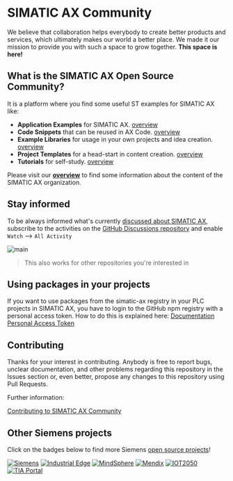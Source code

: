 # SIMATIC AX Community

We believe that collaboration helps everybody to create better products and services, which ultimately makes our world a better place. We made it our mission to provide you with such a space to grow together. **This space is here!**

## What is the SIMATIC AX Open Source Community?

It is a platform where you find some useful ST examples for SIMATIC AX like:

- **Application Examples** for SIMATIC AX. [overview](https://github.com/simatic-ax/.github/blob/main/docs/overview/appl-example.md)
- **Code Snippets** that can be reused in AX Code. [overview](https://github.com/simatic-ax/.github/blob/main/docs/overview/code-snippets.md)
- **Example Libraries** for usage in your own projects and idea creation. [overview](https://github.com/simatic-ax/.github/blob/main/docs/overview/example-libraries.md)
- **Project Templates** for a head-start in content creation. [overview](https://github.com/simatic-ax/.github/blob/main/docs/overview/templates.md)
- **Tutorials** for self-study. [overview](https://github.com/simatic-ax/.github/blob/main/docs/overview/tutorials.md)

Please visit our **[overview](https://github.com/orgs/simatic-ax/discussions/1)** to find some information about the content of the SIMATIC AX organization.

## Stay informed

To be always informed what's currently [discussed about SIMATIC AX](https://github.com/orgs/simatic-ax/discussions), subscribe to the activities on the [GitHub Discussions repository](https://github.com/simatic-ax/.discussions) and enable `Watch` --> `All Activity`

![main](https://github.com/simatic-ax/.github/blob/main/images/subscribe_notifications.png)

> This also works for other repositories you're interested in

## Using packages in your projects

If you want to use packages from the simatic-ax registry in your PLC projects in SIMATIC AX, you have to login to the GitHub npm registry with a personal access token. How to do this is explained here: [Documentation Personal Access Token](https://github.com/simatic-ax/.github/tree/main/docs/personalaccesstoken.md)

## Contributing

Thanks for your interest in contributing. Anybody is free to report bugs, unclear documentation, and other problems regarding this repository in the Issues section or, even better, propose any changes to this repository using Pull Requests.

Further information:

[Contributing to SIMATIC AX Community](https://github.com/simatic-ax/.github/blob/main/.github/CONTRIBUTING.md)

## Other Siemens projects

Click on the badges below to find more Siemens [open source projects](https://opensource.siemens.com)!

[![Siemens](https://img.shields.io/badge/github-siemens-009999?logo=github)](https://github.com/siemens)
[![Industrial Edge](https://img.shields.io/badge/github-industrial%20edge-e39537?logo=github)](https://github.com/industrial-edge)
[![MindSphere](https://img.shields.io/badge/github-mindsphere-003751?logo=github)](https://github.com/mindsphere)
[![Mendix](https://img.shields.io/badge/github-mendix-0595db?logo=github)](https://github.com/mendix)
[![IOT2050](https://img.shields.io/badge/github-iot2050-green?logo=github)](https://github.com/SIMATICmeetsLinux)
[![TIA Portal](https://img.shields.io/badge/github-tia%20portal-02D8A0?logo=github)](https://github.com/tia-portal-applications)
